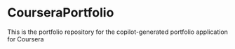 # CourseraPortfolio
This is the portfolio repository for the copilot-generated portfolio application for Coursera
